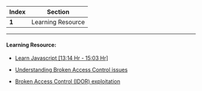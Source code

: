 Index | Section
---   | ---
**1** | Learning Resource

---

#### Learning Resource:

  * [Learn Javascript [13:14 Hr - 15:03 Hr]](https://www.youtube.com/watch?v=KGkiIBTq0y0)

  * [Understanding Broken Access Control issues](https://weekly-bugbounty-content.beehiiv.com/p/broken-access-control)
  
  * [Broken Access Control (IDOR) exploitation](https://weekly-bugbounty-content.beehiiv.com/p/broken-access-control-idor-exploitation)
